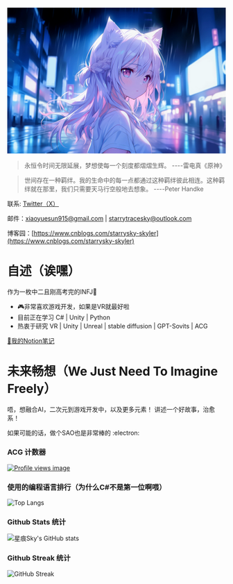 ![](cover.jpg)

> 永恒令时间无限延展，梦想使每一个刻度都熠熠生辉。      ----雷电真《原神》

> 世间存在一种羁绊。我的生命中的每一点都通过这种羁绊彼此相连。这种羁绊就在那里，我们只需要天马行空般地去想象。      ----Peter Handke


联系: [Twitter（X）](https://x.com/starrysky_fy)

邮件：xiaoyuesun915@gmail.com | starrytracesky@outlook.com

博客园：[https://www.cnblogs.com/starrysky-skyler](https://www.cnblogs.com/starrysky-skyler)

# 自述（诶嘿）

作为一枚中二且刚高考完的INFJ📘 

- 🎮非常喜欢游戏开发，如果是VR就最好啦
- 目前正在学习 C# | Unity | Python
- 热衷于研究 VR | Unity | Unreal | stable diffusion | GPT-Sovits | ACG

[📖我的Notion笔记](https://starrytracesky.notion.site/That-World-1ea5e9d8b4b04d0888db741d8014b091?pvs=4 "Notion notes")

# 未来畅想（We Just Need To Imagine Freely）

唔，想融合AI，二次元到游戏开发中，以及更多元素！
讲述一个好故事，治愈系！

如果可能的话，做个SAO也是非常棒的 :electron:

### ACG 计数器

[![Profile views image](https://starry-trace-sky-moe-counter.vercel.app/get/@starry-trace-sky-profile?theme=rule34)](https://github.com/StarrySky-skyler)

### 使用的编程语言排行（为什么C#不是第一位啊喂）

![Top Langs](https://starry-trace-sky-readme-stats.vercel.app/api/top-langs/?username=StarrySky-skyler&layout=donut&langs_count=5)

### Github Stats 统计

![星痕Sky's GitHub stats](https://starry-trace-sky-readme-stats.vercel.app/api?username=StarrySky-skyler&count_private=true&show_icons=true&theme=tokyonight)

### Github Streak 统计

![GitHub Streak](http://github-readme-streak-stats.herokuapp.com?user=StarrySky-skyler&theme=tokyonight)

